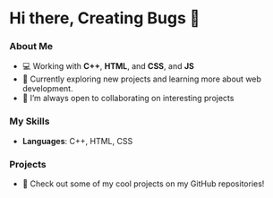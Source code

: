 # Hi there, Creating Bugs 👋

### About Me
- 💻 Working with **C++**, **HTML**, and **CSS**, and **JS**
- 🌱 Currently exploring new projects and learning more about web development.
- 🔭 I’m always open to collaborating on interesting projects

### My Skills
- **Languages**: C++, HTML, CSS

### Projects
- 🚀 Check out some of my cool projects on my GitHub repositories!

